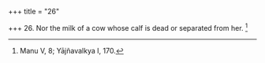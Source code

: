 +++
title = "26"

+++
26. Nor the milk of a cow whose calf is dead or separated from her. [^24] 


[^24]:  Manu V, 8; Yājñavalkya I, 170.
